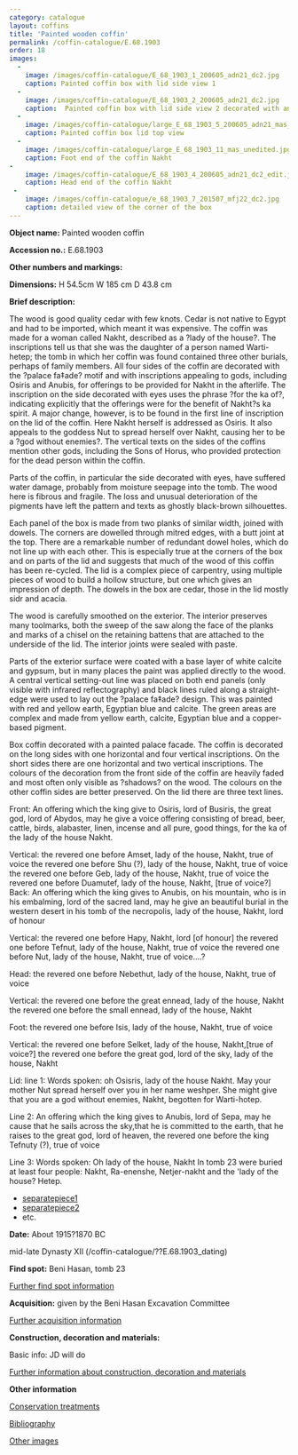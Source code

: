 ```yaml
---
category: catalogue
layout: coffins
title: 'Painted wooden coffin'
permalink: /coffin-catalogue/E.68.1903
order: 18
images: 
  -
    image: /images/coffin-catalogue/E_68_1903_1_200605_adn21_dc2.jpg
    caption: Painted coffin box with lid side view 1
  -
    image: /images/coffin-catalogue/E_68_1903_2_200605_adn21_dc2.jpg
    caption:  Painted coffin box with lid side view 2 decorated with an eye panel would have faced east. The wood and paint were damaged by water ingress into the tomb
  -
    image: /images/coffin-catalogue/large_E_68_1903_5_200605_adn21_mas_edit.jpg
    caption: Painted coffin box lid top view
  -
    image: /images/coffin-catalogue/large_E_68_1903_11_mas_unedited.jpg
    caption: Foot end of the coffin Nakht 
-
    image: /images/coffin-catalogue/E_68_1903_4_200605_adn21_dc2_edit.jpg
    caption: Head end of the coffin Nakht 
 -
    image: /images/coffin-catalogue/e_68_1903_7_201507_mfj22_dc2.jpg
    caption: detailed view of the corner of the box 
---
```


**Object name:** 
Painted wooden coffin

**Accession no.:** 
E.68.1903

**Other numbers and markings:**
<other numbers etc.>

**Dimensions:** 
H 54.5cm
W 185 cm
D 43.8 cm

**Brief description:** 

The wood is good quality cedar with few knots. Cedar is not native to Egypt and had to be imported, which meant it was expensive. The coffin was made for a woman called Nakht, described as a ?lady of the house?. The inscriptions tell us that she was the daughter of a person named Warti-hetep; the tomb in which her coffin was found contained three other burials, perhaps of family members. All four sides of the coffin are decorated with the ?palace fa‡ade? motif and with inscriptions appealing to gods, including Osiris and Anubis, for offerings to be provided for Nakht in the afterlife. The inscription on the side decorated with eyes uses the phrase ?for the ka of?, indicating explicitly that the offerings were for the benefit of Nakht?s ka spirit. A major change, however, is to be found in the first line of inscription on the lid of the coffin. Here Nakht herself is addressed as Osiris. It also appeals to the goddess Nut to spread herself over Nakht, causing her to be a ?god without enemies?. The vertical texts on the sides of the coffins mention other gods, including the Sons of Horus, who provided protection for the dead person within the coffin.

Parts of the coffin, in particular the side decorated with eyes, have suffered water damage, probably from moisture seepage into the tomb. The wood here is fibrous and fragile. The loss and unusual deterioration of the pigments have left the pattern and texts as ghostly black-brown silhouettes.

Each panel of the box is made from two planks of similar width, joined with dowels. The corners are dowelled through mitred edges, with a butt joint at the top.  There are a remarkable number of redundant dowel holes, which do not line up with each other. This is especially true at the corners of the box and on parts of the lid and suggests that much of the wood of this coffin has been re-cycled. The lid is a complex piece of carpentry, using multiple pieces of wood to build a hollow structure, but one which gives an impression of depth. The dowels in the box are cedar, those in the lid mostly sidr and acacia.

The wood is carefully smoothed on the exterior. The interior preserves many toolmarks, both the sweep of the saw along the face of the planks and marks of a chisel on the retaining battens that are attached to the underside of the lid. The interior joints were sealed with paste. 

Parts of the exterior surface were coated with a base layer of white calcite and gypsum, but in many places the paint was applied directly to the wood. A central vertical setting-out line was placed on both end panels (only visible with infrared reflectography) and black lines ruled along a straight-edge were used to lay out the ?palace fa‡ade? design. This was painted with red and yellow earth, Egyptian blue and calcite. The green areas are complex and made from yellow earth, calcite, Egyptian blue and a copper-based pigment. 


Box coffin decorated with a painted palace facade. The coffin is decorated on the long sides with one
horizontal and four vertical inscriptions. On the short sides there are one horizontal and two vertical inscriptions. The colours of the decoration from the front side of the coffin are heavily faded and most often only visible as ?shadows? on the wood. The colours on the other coffin sides are better preserved. On the lid there are three text lines. 


Front:
An offering which the king give to Osiris, lord of Busiris, the great god, lord of Abydos, may he give a voice offering consisting of bread, beer, cattle, birds, alabaster, linen, incense and all pure, good things, for the ka of the lady of the house Nakht.


Vertical:
the revered one before Amset, lady of the house, Nakht, true of voice
the revered one before Shu (?), lady of the house, Nakht, true of voice
the revered one before Geb, lady of the house, Nakht, true of voice
the revered one before Duamutef, lady of the house, Nakht, [true of voice?]
Back:
An offering which the king gives to Anubis, on his mountain, who is in his embalming, lord of the sacred
land, may he give an beautiful burial in the western desert in his tomb of the necropolis, lady of the house,
Nakht, lord of honour


Vertical:
the revered one before Hapy, Nakht, lord [of honour]
the revered one before Tefnut, lady of the house, Nakht, true of voice
the revered one before Nut, lady of the house, Nakht, true of voice....?


Head:
the revered one before Nebethut, lady of the house, Nakht, true of voice


Vertical:
the revered one before the great ennead, lady of the house, Nakht
the revered one before the small ennead, lady of the house, Nakht


Foot:
the revered one before Isis, lady of the house, Nakht, true of voice


Vertical:
the revered one before Selket, lady of the house, Nakht,[true of voice?]
the revered one before the great god, lord of the sky, lady of the house, Nakht


Lid:
line 1: Words spoken: oh Osisris, lady of the house Nakht. May your mother Nut spread herself over you in her name weshper. She might give that you are a god without enemies, Nakht, begotten for Warti-hotep.


Line 2: An offering which the king gives to Anubis, lord of Sepa, may he cause that he sails across the sky,that he is committed to the earth, that he raises to the great god, lord of heaven, the revered one before the king Tefnuty (?), true of voice


Line 3: Words spoken: Oh lady of the house, Nakht
In tomb 23 were buried at least four people: Nakht, Ra-enenshe, Netjer-nakht and the 'lady of the house? Hetep.




* [separatepiece1](filereference1)
* [separatepiece2](filereference2)
* etc.

**Date:**
About 1915?1870 BC

mid-late Dynasty XII (/coffin-catalogue/??E.68.1903_dating)

**Find spot:**
Beni Hasan, tomb 23

[Further find spot information](/coffin-catalogue/E.68.1903_findspot)

**Acquisition:**
given by the Beni Hasan Excavation Committee

[Further acquisition information](/coffin-catalogue/E.68.1903_acquisition)

**Construction, decoration and materials:**

Basic info: JD will do

[Further information about construction, decoration and materials](/coffin-catalogue/<linkname>_materials)


**Other information**

[Conservation treatments](/coffin-catalogue/<linkname>_conservation)

[Bibliography](/coffin-catalogue/<linkname>_bibliography)

[Other images](/coffin-catalogue/<linkname>_imagesheet)


